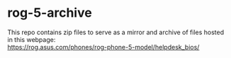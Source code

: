 # rog-5-archive

This repo contains zip files to serve as a mirror and archive of files hosted in this webpage:  
https://rog.asus.com/phones/rog-phone-5-model/helpdesk_bios/